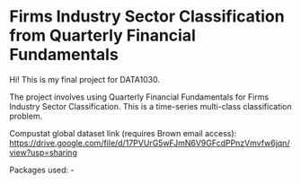 # Firms Industry Sector Classification from Quarterly Financial Fundamentals

Hi! This is my final project for DATA1030.

The project involves using Quarterly Financial Fundamentals for Firms Industry Sector Classification. This is a time-series multi-class classification problem.


Compustat global dataset link (requires Brown email access): 
https://drive.google.com/file/d/17PVUrG5wFJmN6V9GFcdPPnzVmvfw6jqn/view?usp=sharing

Packages used:
	- 